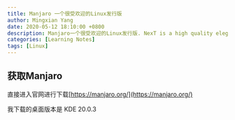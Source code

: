 ```yaml
---
title: Manjaro 一个很受欢迎的Linux发行版
author: Mingxian Yang
date: 2020-05-12 18:10:00 +0800
description: Manjaro一个很受欢迎的Linux发行版. NexT is a high quality elegant Jekyll theme ported from Hexo Next. It is crafted from scratch, with love.
categories: [Learning Notes]
tags: [Linux]
---
```





## 获取Manjaro

直接进入官网进行下载[https://manjaro.org/](https://manjaro.org/)

我下载的桌面版本是 KDE 20.0.3

